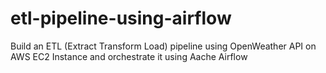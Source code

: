 # etl-pipeline-using-airflow
Build an ETL (Extract Transform Load) pipeline using OpenWeather API on AWS EC2 Instance and orchestrate it using Aache Airflow
